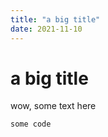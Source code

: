 ```yaml
---
title: "a big title"
date: 2021-11-10
---
```


# a big title

wow, some text here

```
some code
```
